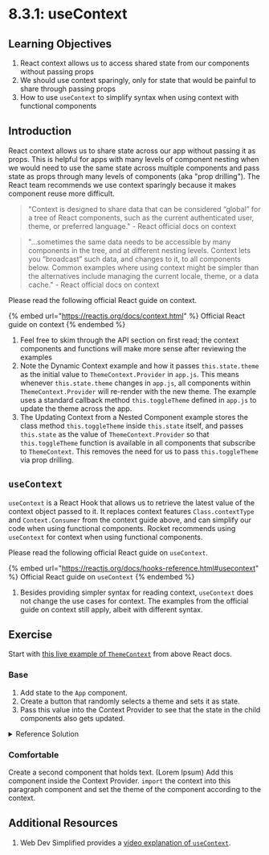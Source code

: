 # 8.3.1: useContext

## Learning Objectives

1. React context allows us to access shared state from our components without passing props
2. We should use context sparingly, only for state that would be painful to share through passing props
3. How to use `useContext` to simplify syntax when using context with functional components

## Introduction

React context allows us to share state across our app without passing it as props. This is helpful for apps with many levels of component nesting when we would need to use the same state across multiple components and pass state as props through many levels of components (aka "prop drilling"). The React team recommends we use context sparingly because it makes component reuse more difficult.

> "Context is designed to share data that can be considered “global” for a tree of React components, such as the current authenticated user, theme, or preferred language." - React official docs on context

> "...sometimes the same data needs to be accessible by many components in the tree, and at different nesting levels. Context lets you “broadcast” such data, and changes to it, to all components below. Common examples where using context might be simpler than the alternatives include managing the current locale, theme, or a data cache." - React official docs on context

Please read the following official React guide on context.

{% embed url="https://reactjs.org/docs/context.html" %}
Official React guide on context
{% endembed %}

1. Feel free to skim through the API section on first read; the context components and functions will make more sense after reviewing the examples
2. Note the Dynamic Context example and how it passes `this.state.theme` as the initial value to `ThemeContext.Provider` in `app.js`. This means whenever `this.state.theme` changes in `app.js`, all components within `ThemeContext.Provider` will re-render with the new theme. The example uses a standard callback method `this.toggleTheme` defined in `app.js` to update the theme across the app.
3. The Updating Context from a Nested Component example stores the class method `this.toggleTheme` inside `this.state` itself, and passes `this.state` as the value of `ThemeContext.Provider` so that `this.toggleTheme` function is available in all components that subscribe to `ThemeContext`. This removes the need for us to pass `this.toggleTheme` via prop drilling.

## `useContext`

`useContext` is a React Hook that allows us to retrieve the latest value of the context object passed to it. It replaces context features `Class.contextType` and `Context.Consumer` from the context guide above, and can simplify our code when using functional components. Rocket recommends using `useContext` for context when using functional components.

Please read the following official React guide on `useContext`.

{% embed url="https://reactjs.org/docs/hooks-reference.html#usecontext" %}
Official React guide on `useContext`
{% endembed %}

1. Besides providing simpler syntax for reading context, `useContext` does not change the use cases for context. The examples from the official guide on context still apply, albeit with different syntax.

## Exercise

Start with [this live example of `ThemeContext`](https://codesandbox.io/s/confident-tdd-mcz8x) from above React docs.

### Base

1. Add state to the `App` component.
2. Create a button that randomly selects a theme and sets it as state.
3. Pass this value into the Context Provider to see that the state in the child components also gets updated.

<details>

<summary>Reference Solution</summary>

{% code title="App.js" %}
```jsx
import { useState } from 'react';

// Local state "theme" controls theme for the app
const [theme, setTheme] = useState(themes.light);

// Toggle useState between themes.light and themes.dark
const changeTheme = () => {
  if (theme === themes.light) {
    return setTheme(themes.dark);
  }
  if (theme === themes.dark) {
    return setTheme(themes.light);
  }
};

// Provide button, onClick handler and share theme state with context
// Use React Fragment to render multiple child components
export default function App() {
  return (
    <Fragment>
      <button onClick={changeTheme}>Click me to change themes</button>
      <ThemeContext.Provider value={theme}>
        <Toolbar />
      </ThemeContext.Provider>
    </Fragment>
  );
}
```
{% endcode %}

</details>

### Comfortable

Create a second component that holds text. (Lorem Ipsum) Add this component inside the Context Provider. `import` the context into this paragraph component and set the theme of the component according to the context.

## Additional Resources

1. Web Dev Simplified provides a [video explanation of `useContext`](https://www.youtube.com/watch?v=5LrDIWkK\_Bc\&t=603s).
